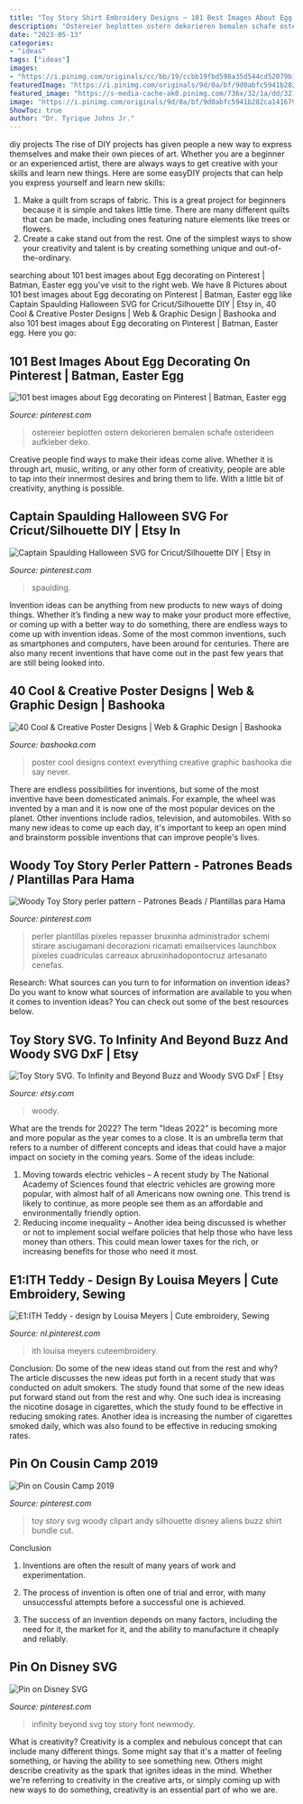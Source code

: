 ```yaml
---
title: "Toy Story Shirt Embroidery Designs ~ 101 Best Images About Egg Decorating On Pinterest"
description: "Ostereier beplotten ostern dekorieren bemalen schafe osterideen aufkleber deko"
date: "2023-05-13"
categories:
- "ideas"
tags: ["ideas"]
images:
- "https://i.pinimg.com/originals/cc/bb/19/ccbb19fbd598a35d544cd52079b16418.jpg"
featuredImage: "https://i.pinimg.com/originals/9d/0a/bf/9d0abfc5941b282ca141679fdffabbed.jpg"
featured_image: "https://s-media-cache-ak0.pinimg.com/736x/32/1a/dd/321adde4606006e052cc8de13dd67b03--easter--egg-hunt.jpg"
image: "https://i.pinimg.com/originals/9d/0a/bf/9d0abfc5941b282ca141679fdffabbed.jpg"
ShowToc: true
author: "Dr. Tyrique Johns Jr."
---
```



diy projects
The rise of DIY projects has given people a new way to express themselves and make their own pieces of art. Whether you are a beginner or an experienced artist, there are always ways to get creative with your skills and learn new things. Here are some easyDIY projects that can help you express yourself and learn new skills:
1) Make a quilt from scraps of fabric. This is a great project for beginners because it is simple and takes little time. There are many different quilts that can be made, including ones featuring nature elements like trees or flowers.
2) Create a cake stand out from the rest. One of the simplest ways to show your creativity and talent is by creating something unique and out-of-the-ordinary.

	

		
searching about 101 best images about Egg decorating on Pinterest | Batman, Easter egg you've visit to the right web. We have 8 Pictures about 101 best images about Egg decorating on Pinterest | Batman, Easter egg like Captain Spaulding Halloween SVG for Cricut/Silhouette DIY | Etsy in, 40 Cool &amp; Creative Poster Designs | Web &amp; Graphic Design | Bashooka and also 101 best images about Egg decorating on Pinterest | Batman, Easter egg. Here you go:
		
    
## 101 Best Images About Egg Decorating On Pinterest | Batman, Easter Egg

<img loading=lazy src="https://s-media-cache-ak0.pinimg.com/736x/32/1a/dd/321adde4606006e052cc8de13dd67b03--easter--egg-hunt.jpg" onerror="this.onerror=null;this.src='https://tse4.mm.bing.net/th?id=OIP.uUc3ndkzJ_lzUVZ899EWeQHaLX&amp;pid=15.1';" alt="101 best images about Egg decorating on Pinterest | Batman, Easter egg">

_Source: pinterest.com_

>ostereier beplotten ostern dekorieren bemalen schafe osterideen aufkleber deko. 

	

Creative people find ways to make their ideas come alive. Whether it is through art, music, writing, or any other form of creativity, people are able to tap into their innermost desires and bring them to life. With a little bit of creativity, anything is possible.

    
## Captain Spaulding Halloween SVG For Cricut/Silhouette DIY | Etsy In

<img loading=lazy src="https://i.pinimg.com/originals/5c/fa/d4/5cfad4726754fea30bd4c8c5148ad02f.jpg" onerror="this.onerror=null;this.src='https://tse1.mm.bing.net/th?id=OIP.83YXbr5JT08V2qs3y08btgHaGa&amp;pid=15.1';" alt="Captain Spaulding Halloween SVG for Cricut/Silhouette DIY | Etsy in">

_Source: pinterest.com_

>spaulding. 

	

Invention ideas can be anything from new products to new ways of doing things. Whether it’s finding a new way to make your product more effective, or coming up with a better way to do something, there are endless ways to come up with invention ideas. Some of the most common inventions, such as smartphones and computers, have been around for centuries. There are also many recent inventions that have come out in the past few years that are still being looked into.

    
## 40 Cool &amp; Creative Poster Designs | Web &amp; Graphic Design | Bashooka

<img loading=lazy src="http://bashooka.com/wp-content/uploads/2012/12/cool-poster-designs-31.jpg" onerror="this.onerror=null;this.src='https://tse4.mm.bing.net/th?id=OIP.WNihRZT3-paDwumwXxeu6QHaKX&amp;pid=15.1';" alt="40 Cool &amp; Creative Poster Designs | Web &amp; Graphic Design | Bashooka">

_Source: bashooka.com_

>poster cool designs context everything creative graphic bashooka die say never. 

	

There are endless possibilities for inventions, but some of the most inventive have been domesticated animals. For example, the wheel was invented by a man and it is now one of the most popular devices on the planet. Other inventions include radios, television, and automobiles. With so many new ideas to come up each day, it's important to keep an open mind and brainstorm possible inventions that can improve people's lives.

    
## Woody Toy Story Perler Pattern - Patrones Beads / Plantillas Para Hama

<img loading=lazy src="https://i.pinimg.com/originals/9d/0a/bf/9d0abfc5941b282ca141679fdffabbed.jpg" onerror="this.onerror=null;this.src='https://tse4.mm.bing.net/th?id=OIP.NSnyT1JVmDgF-mRid2alwQHaKi&amp;pid=15.1';" alt="Woody Toy Story perler pattern - Patrones Beads / Plantillas para Hama">

_Source: pinterest.com_

>perler plantillas pixeles repasser bruxinha administrador schemi stirare asciugamani decorazioni ricamati emailservices launchbox píxeles cuadrículas carreaux abruxinhadopontocruz artesanato cenefas. 

	

Research: What sources can you turn to for information on invention ideas?
Do you want to know what sources of information are available to you when it comes to invention ideas? You can check out some of the best resources below.

    
## Toy Story SVG. To Infinity And Beyond Buzz And Woody SVG DxF | Etsy

<img loading=lazy src="https://i.etsystatic.com/21056165/r/il/cc3e92/2045918633/il_794xN.2045918633_2hmm.jpg" onerror="this.onerror=null;this.src='https://tse3.mm.bing.net/th?id=OIP.tjnR0gkEOQk3-j1uc1CqTwHaE7&amp;pid=15.1';" alt="Toy Story SVG. To Infinity and Beyond Buzz and Woody SVG DxF | Etsy">

_Source: etsy.com_

>woody. 

	

What are the trends for 2022?
The term "Ideas 2022" is becoming more and more popular as the year comes to a close. It is an umbrella term that refers to a number of different concepts and ideas that could have a major impact on society in the coming years. Some of the ideas include: 
1) Moving towards electric vehicles – A recent study by The National Academy of Sciences found that electric vehicles are growing more popular, with almost half of all Americans now owning one. This trend is likely to continue, as more people see them as an affordable and environmentally friendly option. 
2) Reducing income inequality – Another idea being discussed is whether or not to implement social welfare policies that help those who have less money than others. This could mean lower taxes for the rich, or increasing benefits for those who need it most.

    
## E1:ITH Teddy - Design By Louisa Meyers | Cute Embroidery, Sewing

<img loading=lazy src="https://i.pinimg.com/originals/cc/bb/19/ccbb19fbd598a35d544cd52079b16418.jpg" onerror="this.onerror=null;this.src='https://tse1.mm.bing.net/th?id=OIP.XMH9ut__NiX0S8C56kEfiwAAAA&amp;pid=15.1';" alt="E1:ITH Teddy - design by Louisa Meyers | Cute embroidery, Sewing">

_Source: nl.pinterest.com_

>ith louisa meyers cuteembroidery. 

	

Conclusion: Do some of the new ideas stand out from the rest and why?
The article discusses the new ideas put forth in a recent study that was conducted on adult smokers. The study found that some of the new ideas put forward stand out from the rest and why. One such idea is increasing the nicotine dosage in cigarettes, which the study found to be effective in reducing smoking rates. Another idea is increasing the number of cigarettes smoked daily, which was also found to be effective in reducing smoking rates.

    
## Pin On Cousin Camp 2019

<img loading=lazy src="https://i.pinimg.com/originals/e9/8b/3d/e98b3d4842792a262950b5576b3d34f5.jpg" onerror="this.onerror=null;this.src='https://tse1.mm.bing.net/th?id=OIP.QmNURWDBynh1nGOknK_YrAHaFj&amp;pid=15.1';" alt="Pin on Cousin Camp 2019">

_Source: pinterest.com_

>toy story svg woody clipart andy silhouette disney aliens buzz shirt bundle cut. 

	

Conclusion
1. Inventions are often the result of many years of work and experimentation.
2. The process of invention is often one of trial and error, with many unsuccessful attempts before a successful one is achieved.

3. The success of an invention depends on many factors, including the need for it, the market for it, and the ability to manufacture it cheaply and reliably.

    
## Pin On Disney SVG

<img loading=lazy src="https://i.pinimg.com/736x/64/77/da/6477da2ac1341bbb9cf9227100314933.jpg" onerror="this.onerror=null;this.src='https://tse4.mm.bing.net/th?id=OIP.DfMoU1wnSnPuSPbAyBwUFwHaHa&amp;pid=15.1';" alt="Pin on Disney SVG">

_Source: pinterest.com_

>infinity beyond svg toy story font newmody. 

	

What is creativity?
Creativity is a complex and nebulous concept that can include many different things. Some might say that it's a matter of feeling something, or having the ability to see something new. Others might describe creativity as the spark that ignites ideas in the mind. Whether we're referring to creativity in the creative arts, or simply coming up with new ways to do something, creativity is an essential part of who we are.

